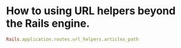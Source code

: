 # How to using URL helpers beyond the Rails engine.

``` ruby
Rails.application.routes.url_helpers.articles_path
```
